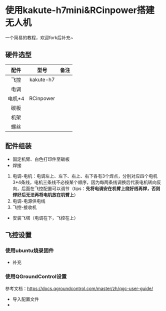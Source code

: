 # 使用kakute-h7mini&RCinpower搭建无人机
一个简易的教程，欢迎fork后补充~
## 硬件选型
| 配件 | 型号 | 备注 |
|:----:|:----:|------|
| 飞控 |   kakute-h7   |      |
| 电调 |      |      |
| 电机*4 |  RCinpower    |      |
| 碳板 |      |      |
|  机架  |      |      |
|  螺丝  |      |      |
## 配件组装
- 固定机臂、白色打印件至碳板
- 焊接
1. 电调-电机：电调左上、左下、右上、右下各有3个焊点，分别对应四个电机3*4条线，电机三条线不必按某个顺序，因为每两条线调换后代表电机转向反向，后面在飞控配置可以调节（tips：__先将电调安在机臂上绕好线再焊，否则焊好后无法再将电机放在机臂上__）
2. 电调-电源供电线
3. 飞控-接收机
- 安装飞塔（电调在下，飞控在上）
## 飞控设置
### 使用ubuntu烧录固件
- 补充
### 使用QGroundControl设置
参考文档：https://docs.qgroundcontrol.com/master/zh/qgc-user-guide/
- 导入配置文件
- 

